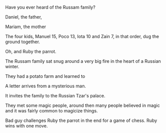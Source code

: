Have you ever heard of the Russam family?

Daniel, the father,

Mariam, the mother

The four kids, Manuel 15, Poco 13, Iota 10 and Zain 7, in that order, dug the ground together.

Oh, and Ruby the parrot.




The Russam family sat snug around a very big fire in the heart of a Russian winter.

They had a potato farm and learned to

A letter arrives from a mysterious man.

It invites the family to the Russian Tzar's palace.

They met some magic people, around then many people believed in magic and it was fairly common to magicize things.




Bad guy challenges Ruby the parrot in the end for a game of chess. Ruby wins with one move.
